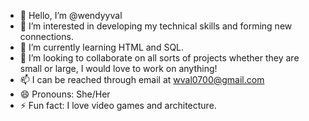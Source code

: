 - 👋 Hello, I’m @wendyyval
- 👀 I’m interested in developing my technical skills and forming new connections.
- 🌱 I’m currently learning HTML and SQL.
- 💞️ I’m looking to collaborate on all sorts of projects whether they are small or large, I would love to work on anything!
- 📫 I can be reached through email at wval0700@gmail.com
- 😄 Pronouns: She/Her
- ⚡ Fun fact: I love video games and architecture.

<!---
wendyyval/wendyyval is a ✨ special ✨ repository because its `README.md` (this file) appears on your GitHub profile.
You can click the Preview link to take a look at your changes.
--->
